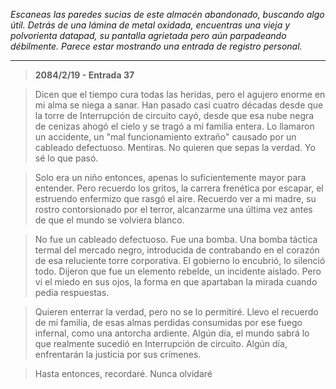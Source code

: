 _Escaneas las paredes sucias de este almacén abandonado, buscando algo útil. Detrás de una lámina de metal oxidada, encuentras una vieja y polvorienta datapad, su pantalla agrietada pero aún parpadeando débilmente. Parece estar mostrando una entrada de registro personal._

---

> **2084/2/19 - Entrada 37**

> Dicen que el tiempo cura todas las heridas, pero el agujero enorme en mi alma se niega a sanar. Han pasado casi cuatro décadas desde que la torre de Interrupción de circuito cayó, desde que esa nube negra de cenizas ahogó el cielo y se tragó a mi familia entera. Lo llamaron un accidente, un "mal funcionamiento extraño" causado por un cableado defectuoso. Mentiras. No quieren que sepas la verdad. Yo sé lo que pasó.

> Solo era un niño entonces, apenas lo suficientemente mayor para entender. Pero recuerdo los gritos, la carrera frenética por escapar, el estruendo enfermizo que rasgó el aire. Recuerdo ver a mi madre, su rostro contorsionado por el terror, alcanzarme una última vez antes de que el mundo se volviera blanco.

> No fue un cableado defectuoso. Fue una bomba. Una bomba táctica termal del mercado negro, introducida de contrabando en el corazón de esa reluciente torre corporativa. El gobierno lo encubrió, lo silenció todo. Dijeron que fue un elemento rebelde, un incidente aislado. Pero vi el miedo en sus ojos, la forma en que apartaban la mirada cuando pedía respuestas.

> Quieren enterrar la verdad, pero no se lo permitiré. Llevo el recuerdo de mi familia, de esas almas perdidas consumidas por ese fuego infernal, como una antorcha ardiente. Algún día, el mundo sabrá lo que realmente sucedió en Interrupción de circuito. Algún día, enfrentarán la justicia por sus crímenes.

> Hasta entonces, recordaré. Nunca olvidaré
